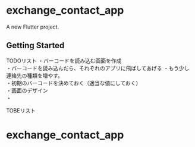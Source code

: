 # exchange_contact_app

A new Flutter project.

## Getting Started

TODOリスト
・バーコードを読み込む画面を作成  
・バーコードを読み込んだら、それぞれのアプリに飛ばしてあげる
・もう少し連絡先の種類を増やす。  
・初期のバーコードを決めておく（適当な値にしておく）  
・画面のデザイン  
・  

TOBEリスト

# exchange_contact_app
